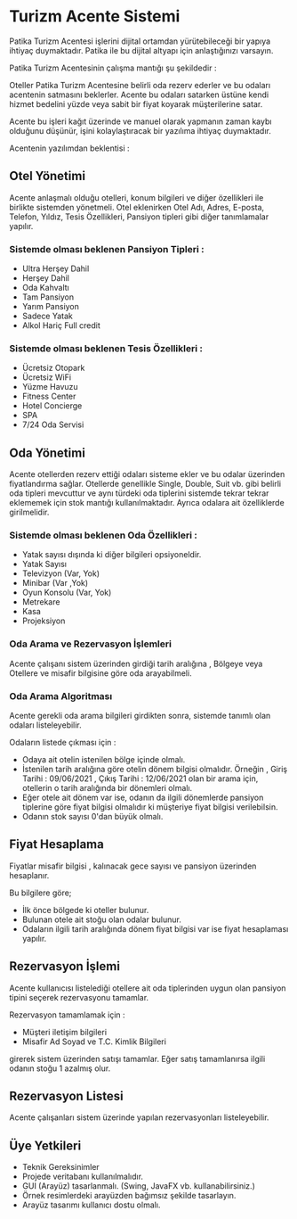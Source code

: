 # Turizm Acente Sistemi
Patika Turizm Acentesi işlerini dijital ortamdan yürütebileceği bir yapıya ihtiyaç duymaktadır. Patika ile bu dijital altyapı için anlaştığınızı varsayın.

Patika Turizm Acentesinin çalışma mantığı şu şekildedir : 

Oteller Patika Turizm Acentesine belirli oda rezerv ederler ve bu odaları acentenin satmasını beklerler. Acente bu odaları satarken üstüne kendi hizmet bedelini yüzde veya sabit bir fiyat koyarak müşterilerine satar.

Acente bu işleri kağıt üzerinde ve manuel olarak yapmanın zaman kaybı olduğunu düşünür, işini kolaylaştıracak bir yazılıma ihtiyaç duymaktadır.

Acentenin yazılımdan beklentisi :

## Otel Yönetimi

Acente anlaşmalı olduğu otelleri, konum bilgileri ve diğer özellikleri ile birlikte sistemden yönetmeli. Otel eklenirken Otel Adı, Adres, E-posta, Telefon, Yıldız, Tesis Özellikleri, Pansiyon tipleri gibi diğer tanımlamalar yapılır.

### Sistemde olması beklenen Pansiyon Tipleri :
- Ultra Herşey Dahil
- Herşey Dahil
- Oda Kahvaltı
- Tam Pansiyon
- Yarım Pansiyon
- Sadece Yatak
- Alkol Hariç Full credit
### Sistemde olması beklenen Tesis Özellikleri :
- Ücretsiz Otopark
- Ücretsiz WiFi
- Yüzme Havuzu
- Fitness Center
- Hotel Concierge
- SPA
- 7/24 Oda Servisi

## Oda Yönetimi
Acente otellerden rezerv ettiği odaları sisteme ekler ve bu odalar üzerinden fiyatlandırma sağlar. Otellerde genellikle Single, Double, Suit vb. gibi belirli oda tipleri mevcuttur ve aynı türdeki oda tiplerini sistemde tekrar tekrar eklememek için stok mantığı kullanılmaktadır. Ayrıca odalara ait özelliklerde girilmelidir.

### Sistemde olması beklenen Oda Özellikleri :
- Yatak sayısı dışında ki diğer bilgileri opsiyoneldir.
- Yatak Sayısı
- Televizyon (Var, Yok)
- Minibar (Var ,Yok)
- Oyun Konsolu (Var, Yok)
- Metrekare
- Kasa
- Projeksiyon

### Oda Arama ve Rezervasyon İşlemleri
Acente çalışanı sistem üzerinden girdiği tarih aralığına , Bölgeye veya Otellere ve misafir bilgisine göre oda arayabilmeli.

### Oda Arama Algoritması
Acente gerekli oda arama bilgileri girdikten sonra, sistemde tanımlı olan odaları listeleyebilir.

Odaların listede çıkması için :

- Odaya ait otelin istenilen bölge içinde olmalı.
- İstenilen tarih aralığına göre otelin dönem bilgisi olmalıdır. Örneğin , Giriş Tarihi : 09/06/2021 , Çıkış Tarihi : 12/06/2021 olan bir arama için, otellerin o tarih aralığında bir dönemleri olmalı.
- Eğer otele ait dönem var ise, odanın da ilgili dönemlerde pansiyon tiplerine göre fiyat bilgisi olmalıdır ki müşteriye fiyat bilgisi verilebilsin.
- Odanın stok sayısı 0'dan büyük olmalı.

## Fiyat Hesaplama
Fiyatlar misafir bilgisi , kalınacak gece sayısı ve pansiyon üzerinden hesaplanır.

Bu bilgilere göre;

- İlk önce bölgede ki oteller bulunur.
- Bulunan otele ait stoğu olan odalar bulunur.
- Odaların ilgili tarih aralığında dönem fiyat bilgisi var ise fiyat hesaplaması yapılır.

## Rezervasyon İşlemi
Acente kullanıcısı listelediği otellere ait oda tiplerinden uygun olan pansiyon tipini seçerek rezervasyonu tamamlar.

Rezervasyon tamamlamak için :

- Müşteri iletişim bilgileri
- Misafir Ad Soyad ve T.C. Kimlik Bilgileri

girerek sistem üzerinden satışı tamamlar. Eğer satış tamamlanırsa ilgili odanın stoğu 1 azalmış olur.

## Rezervasyon Listesi
Acente çalışanları sistem üzerinde yapılan rezervasyonları listeleyebilir.

## Üye Yetkileri
- Teknik Gereksinimler
- Projede veritabanı kullanılmalıdır.
- GUI (Arayüz) tasarlanmalı. (Swing, JavaFX vb. kullanabilirsiniz.)
- Örnek resimlerdeki arayüzden bağımsız şekilde tasarlayın.
- Arayüz tasarımı kullanıcı dostu olmalı.